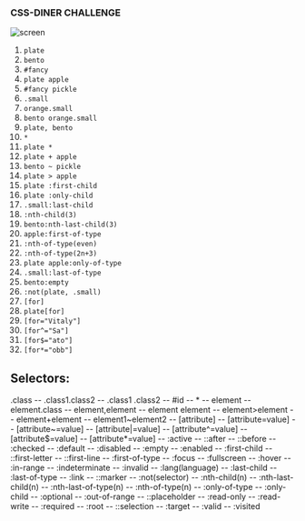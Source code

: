 ### CSS-DINER CHALLENGE

![screen](https://github.com/mnuxD/bootcamp-challenges/blob/main/css-diner/Captura-css-diner.png?raw=true)

1. `plate`
2. `bento`
3. `#fancy`
4. `plate apple`
5. `#fancy pickle`
6. `.small`
7. `orange.small`
8. `bento orange.small`
9. `plate, bento`
10. `*`
11. `plate *`
12. `plate + apple`
13. `bento ~ pickle`
14. `plate > apple`
15. `plate :first-child`
16. `plate :only-child`
17. `.small:last-child`
18. `:nth-child(3)`
19. `bento:nth-last-child(3)`
20. `apple:first-of-type`
21. `:nth-of-type(even)`
22. `:nth-of-type(2n+3)`
23. `plate apple:only-of-type`
24. `.small:last-of-type`
25. `bento:empty`
26. `:not(plate, .small)`
27. `[for]`
28. `plate[for]`
29. `[for="Vitaly"]`
30. `[for^="Sa"]`
31. `[for$="ato"]`
32. `[for*="obb"]`


## Selectors:

.class -- .class1.class2 -- .class1 .class2 --  #id -- *  -- element  -- element.class  -- element,element --  element element  -- element>element --  element+element --  element1~element2 --
[attribute] --  [attribute=value]  -- [attribute~=value]  --  [attribute|=value] --   [attribute^=value]  --  [attribute$=value]  --  [attribute*=value]  --  :active --  ::after --  ::before --
:checked --   :default --   :disabled  -- :empty   -- :enabled   -- :first-child  --  ::first-letter  --  ::first-line  --  :first-of-type  --  :focus --   :fullscreen --  :hover  -- :in-range --
:indeterminate  --  :invalid  --  :lang(language) --  :last-child --  :last-of-type --  :link  -- ::marker  --  :not(selector) --   :nth-child(n) --  :nth-last-child(n) --   :nth-last-of-type(n) --
:nth-of-type(n)  -- :only-of-type --   :only-child  -- :optional  -- :out-of-range --  ::placeholder --  :read-only  --  :read-write --  :required --  :root --  ::selection --   :target --  :valid  --  :visited






